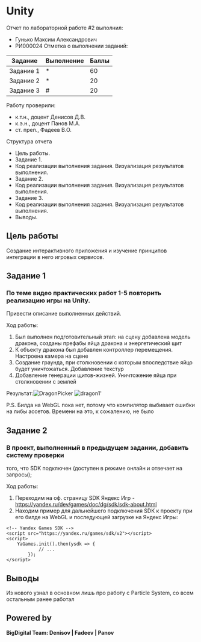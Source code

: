 # Unity 
Отчет по лабораторной работе #2 выполнил:
- Гунько Максим Александрович
- РИ000024
Отметка о выполнении заданий:

| Задание | Выполнение | Баллы |
| ------ | ------ | ------ |
| Задание 1 | * | 60 |
| Задание 2 | * | 20 |
| Задание 3 | # | 20 |

Работу проверили:
- к.т.н., доцент Денисов Д.В.
- к.э.н., доцент Панов М.А.
- ст. преп., Фадеев В.О.

Структура отчета

- Цель работы.
- Задание 1.
- Код реализации выполнения задания. Визуализация результатов выполнения.
- Задание 2.
- Код реализации выполнения задания. Визуализация результатов выполнения.
- Задание 3.
- Код реализации выполнения задания. Визуализация результатов выполнения.
- Выводы.

## Цель работы
Создание интерактивного приложения и изучение принципов интеграции в него игровых сервисов.

## Задание 1
### По теме видео практических работ 1-5 повторить реализацию игры на Unity.
Привести описание выполненных действий.

Ход работы:
1. Был выполнен подготовительный этап: на сцену добавлена модель дракона, созданы префабы яйца дракона и энергетический щит
2. К объекту дракона был добавлен контроллер перемещения. Настроена камера на сцене
3. Создание граунда, при столкновении с которым впоследствие яйцо будет уничтожаться. Добавление текстур
4. Добавление генерации щитов-жизней. Уничтожение яйца при столкновении с землей

Результат:![DragonPicker](https://user-images.githubusercontent.com/57410551/194432487-3cc1b4c3-bed1-4b13-8ef7-25e7d2ff1368.gif)
![dragon1'](https://user-images.githubusercontent.com/57410551/194434177-c330a00e-fc89-4b1f-b956-4d63afc1f0cd.png)

P.S. Билда на WebGL пока нет, потому что компилятор выбивает ошибки на либы ассетов. Времени на это, к сожалению, не было


## Задание 2
### В проект, выполненный в предыдущем задании, добавить систему проверки
того, что SDK подключен (доступен в режиме онлайн и отвечает на запросы);

Ход работы:
1. Переходим на оф. страницу SDK Яндекс Игр - https://yandex.ru/dev/games/doc/dg/sdk/sdk-about.html
2. Находим пример для дальнейшего подключения SDK к проекту при его билде на WebGL и последующей загрузке на Яндекс Игры:
```
<!-- Yandex Games SDK -->
<script src="https://yandex.ru/games/sdk/v2"></script>
<script>
    YaGames.init().then(ysdk => {
            // ...
        });
</script>
```

## Выводы

Из нового узнал в основном лишь про работу с Particle System, со всем остальным ранее работал


## Powered by

**BigDigital Team: Denisov | Fadeev | Panov**
